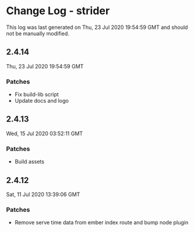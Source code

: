 # Change Log - strider

This log was last generated on Thu, 23 Jul 2020 19:54:59 GMT and should not be manually modified.

## 2.4.14
Thu, 23 Jul 2020 19:54:59 GMT

### Patches

- Fix build-lib script
- Update docs and logo

## 2.4.13
Wed, 15 Jul 2020 03:52:11 GMT

### Patches

- Build assets

## 2.4.12
Sat, 11 Jul 2020 13:39:06 GMT

### Patches

- Remove serve time data from ember index route and bump node plugin

